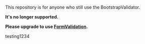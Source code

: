 This repository is for anyone who still use the BootstrapValidator.

__It's no longer supported.__

__Please upgrade to use [FormValidation](http://formvalidation.io).__

testing1234